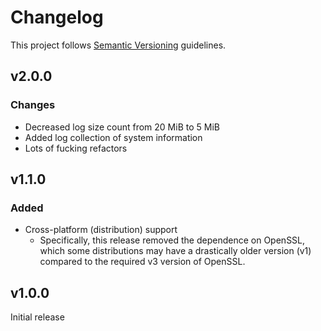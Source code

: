 # Changelog

This project follows [Semantic Versioning](http://semver.org) guidelines.

## v2.0.0

### Changes

- Decreased log size count from 20 MiB to 5 MiB
- Added log collection of system information
- Lots of fucking refactors

## v1.1.0

### Added

- Cross-platform (distribution) support
    - Specifically, this release removed the dependence on OpenSSL, which some distributions may have a drastically older version (v1) compared to the required v3 version of OpenSSL.

## v1.0.0

Initial release